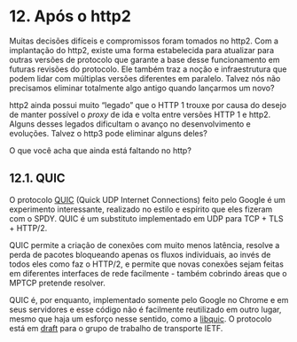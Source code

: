 # 12. Após o http2

Muitas decisões difíceis e compromissos foram tomados no http2. Com a implantação do http2, existe uma forma estabelecida para atualizar para outras versões de protocolo que garante a base desse funcionamento em futuras revisões do protocolo. Ele também traz a noção e infraestrutura que podem lidar com múltiplas versões diferentes em paralelo. Talvez nós não precisamos eliminar totalmente algo antigo quando lançarmos um novo?

http2 ainda possui muito “legado” que o HTTP 1 trouxe por causa do desejo de manter possível o _proxy_ de ida e volta entre versões HTTP 1 e http2. Alguns desses legados dificultam o avanço no desenvolvimento e evoluções. Talvez o http3 pode eliminar alguns deles?

O que você acha que ainda está faltando no http?

## 12.1. QUIC

O protocolo [QUIC](https://www.chromium.org/quic) (Quick UDP Internet Connections) feito pelo Google é um experimento interessante, realizado no estilo e espírito que eles fizeram com o SPDY. QUIC é um substituto implementado em UDP para TCP + TLS + HTTP/2.

QUIC permite a criação de conexões com muito menos latência, resolve a perda de pacotes bloqueando apenas os fluxos individuais, ao invés de todos eles como faz o HTTP/2, e permite que novas conexões sejam feitas em diferentes interfaces de rede facilmente - também cobrindo áreas que o MPTCP pretende resolver.

QUIC é, por enquanto, implementado somente pelo Google no Chrome e em seus servidores e esse código não é facilmente reutilizado em outro lugar, mesmo que haja um esforço nesse sentido, como a [libquic](https://github.com/devsisters/libquic). O protocolo está em [draft](http://tools.ietf.org/html/draft-tsvwg-quic-protocol-01) para o grupo de trabalho de transporte IETF.
